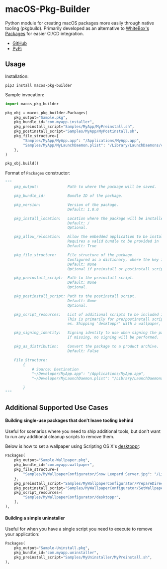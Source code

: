 # macOS-Pkg-Builder

Python module for creating macOS packages more easily through native tooling (pkgbuild). Primarily developed as an alternative to [WhiteBox's Packages](http://s.sudre.free.fr/Software/Packages/about.html) for easier CI/CD integration.

* [GitHub](https://github.com/ripeda/macOS-Pkg-Builder)
* [PyPi](https://pypi.org/project/macos-pkg-builder)

## Usage

Installation:
```
pip3 install macos-pkg-builder
```

Sample invocation:
```py
import macos_pkg_builder

pkg_obj = macos_pkg_builder.Packages(
    pkg_output="Sample.pkg",
    pkg_bundle_id="com.myapp.installer",
    pkg_preinstall_script="Samples/MyApp/MyPreinstall.sh",
    pkg_postinstall_script="Samples/MyApp/MyPostinstall.sh",
    pkg_file_structure={
        "Samples/MyApp/MyApp.app": "/Applications/MyApp.app",
        "Samples/MyApp/MyLaunchDaemon.plist": "/Library/LaunchDaemons/com.myapp.plist",
    },
)

pkg_obj.build()
```


Format of `Packages` constructor:
```py
"""
    pkg_output:             Path to where the package will be saved.

    pkg_bundle_id:          Bundle ID of the package.

    pkg_version:            Version of the package.
                            Default: 1.0.0

    pkg_install_location:   Location where the package will be installed.
                            Default: /
                            Optional.

    pkg_allow_relocation:   Allow the embedded application to be installed where the user has an existing copy (outside expected install location)
                            Requires a valid bundle to be provided in 'pkg_file_structure' (ex. app, plugin, etc.)
                            Default: True

    pkg_file_structure:     File structure of the package.
                            Configured as a dictionary, where the key is the source file and the value is the destination.
                            Default: None
                            Optional if preinstall or postinstall scripts are provided.

    pkg_preinstall_script:  Path to the preinstall script.
                            Default: None
                            Optional.

    pkg_postinstall_script: Path to the postinstall script.
                            Default: None
                            Optional.

    pkg_script_resources:   List of additional scripts to be included in the package.
                            This is primarily for pre/postinstall scripts that need additional resources present next to them.
                            ex. Shipping 'desktoppr' with a wallpaper, and have the postinstall script set the wallpaper.

    pkg_signing_identity:   Signing identity to use when signing the package.
                            If missing, no signing will be performed.

    pkg_as_distribution:    Convert the package to a product archive.
                            Default: False

    File Structure:
        {
            # Source: Destination
            "~/Developer/MyApp.app": "/Applications/MyApp.app",
            "~/Developer/MyLaunchDaemon.plist": "/Library/LaunchDaemons/com.myapp.plist",

        }
"""
```

## Additional Supported Use Cases

#### Building single-use packages that don't leave tooling behind

Useful for scenarios where you need to ship additional tools, but don't want to run any additional cleanup scripts to remove them.

Below is how to set a wallpaper using Scripting OS X's [desktoppr](https://github.com/scriptingosx/desktoppr):

```py
Packages(
    pkg_output="Sample-Wallpaper.pkg",
    pkg_bundle_id="com.myapp.wallpaper",
    pkg_file_structure={
        "Samples/MyWallpaperConfigurator/Snow Leopard Server.jpg": "/Library/Desktop Pictures/Snow Leopard Server.jpg",
    },
    pkg_preinstall_script="Samples/MyWallpaperConfigurator/PrepareDirectory.sh",
    pkg_postinstall_script="Samples/MyWallpaperConfigurator/SetWallpaper.sh",
    pkg_script_resources=[
        "Samples/MyWallpaperConfigurator/desktoppr",
    ],
),
```

#### Building a simple uninstaller

Useful for when you have a single script you need to execute to remove your application:
```py
Packages(
    pkg_output="Sample-Uninstall.pkg",
    pkg_bundle_id="com.myapp.uninstaller",
    pkg_preinstall_script="Samples/MyUninstaller/MyPreinstall.sh",
),
```